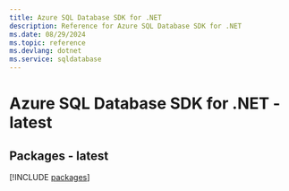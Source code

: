 ```yaml
---
title: Azure SQL Database SDK for .NET
description: Reference for Azure SQL Database SDK for .NET
ms.date: 08/29/2024
ms.topic: reference
ms.devlang: dotnet
ms.service: sqldatabase
---
```

# Azure SQL Database SDK for .NET - latest
## Packages - latest
[!INCLUDE [packages](sql-database-index.md)]
